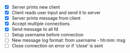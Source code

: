 - [x] Server prints new client
- [x] Client reads user input and send it to server
- [x] Server prints message from client
- [x] Accept multiple connections
- [x] Send message to all fd
- [ ] Setup username before connection
- [ ] New message log format: 
        from username - hh:mm: 
        msg
- [ ] Close connection on error or if 'close' is sent
